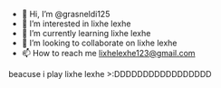 - 👋 Hi, I’m @grasneldi125
- 👀 I’m interested in lixhe lexhe
- 🌱 I’m currently learning lixhe lexhe
- 💞️ I’m looking to collaborate on lixhe lexhe
- 📫 How to reach me lixhelexhe123@gmail.com

<!---
grasneldi125/grasneldi125 is a ✨ special ✨ repository because its `README.md` (this file) appears on your GitHub profile.
You can click the Preview link to take a look at your changes.
---> beacuse i play lixhe lexhe >:DDDDDDDDDDDDDDDDD

